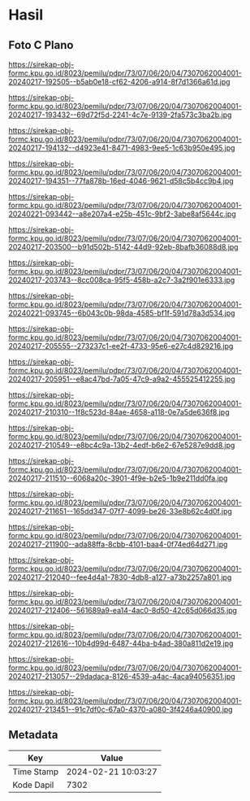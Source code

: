 # Hasil

## Foto C Plano

https://sirekap-obj-formc.kpu.go.id/8023/pemilu/pdpr/73/07/06/20/04/7307062004001-20240217-192505--b5ab0e18-cf62-4206-a914-8f7d1366a61d.jpg

https://sirekap-obj-formc.kpu.go.id/8023/pemilu/pdpr/73/07/06/20/04/7307062004001-20240217-193432--69d72f5d-2241-4c7e-9139-2fa573c3ba2b.jpg

https://sirekap-obj-formc.kpu.go.id/8023/pemilu/pdpr/73/07/06/20/04/7307062004001-20240217-194132--d4923e41-8471-4983-9ee5-1c63b950e495.jpg

https://sirekap-obj-formc.kpu.go.id/8023/pemilu/pdpr/73/07/06/20/04/7307062004001-20240217-194351--77fa878b-16ed-4046-9621-d58c5b4cc9b4.jpg

https://sirekap-obj-formc.kpu.go.id/8023/pemilu/pdpr/73/07/06/20/04/7307062004001-20240221-093442--a8e207a4-e25b-451c-9bf2-3abe8af5644c.jpg

https://sirekap-obj-formc.kpu.go.id/8023/pemilu/pdpr/73/07/06/20/04/7307062004001-20240217-203500--b91d502b-5142-44d9-92eb-8bafb36088d8.jpg

https://sirekap-obj-formc.kpu.go.id/8023/pemilu/pdpr/73/07/06/20/04/7307062004001-20240217-203743--8cc008ca-95f5-458b-a2c7-3a2f901e6333.jpg

https://sirekap-obj-formc.kpu.go.id/8023/pemilu/pdpr/73/07/06/20/04/7307062004001-20240221-093745--6b043c0b-98da-4585-bf1f-591d78a3d534.jpg

https://sirekap-obj-formc.kpu.go.id/8023/pemilu/pdpr/73/07/06/20/04/7307062004001-20240217-205555--273237c1-ee2f-4733-95e6-e27c4d829216.jpg

https://sirekap-obj-formc.kpu.go.id/8023/pemilu/pdpr/73/07/06/20/04/7307062004001-20240217-205951--e8ac47bd-7a05-47c9-a9a2-455525412255.jpg

https://sirekap-obj-formc.kpu.go.id/8023/pemilu/pdpr/73/07/06/20/04/7307062004001-20240217-210310--1f8c523d-84ae-4658-a118-0e7a5de636f8.jpg

https://sirekap-obj-formc.kpu.go.id/8023/pemilu/pdpr/73/07/06/20/04/7307062004001-20240217-210549--e8bc4c9a-13b2-4edf-b6e2-67e5287e9dd8.jpg

https://sirekap-obj-formc.kpu.go.id/8023/pemilu/pdpr/73/07/06/20/04/7307062004001-20240217-211510--6068a20c-3901-4f9e-b2e5-1b9e211dd0fa.jpg

https://sirekap-obj-formc.kpu.go.id/8023/pemilu/pdpr/73/07/06/20/04/7307062004001-20240217-211651--165dd347-07f7-4099-be26-33e8b62c4d0f.jpg

https://sirekap-obj-formc.kpu.go.id/8023/pemilu/pdpr/73/07/06/20/04/7307062004001-20240217-211900--ada88ffa-8cbb-4101-baa4-0f74ed64d271.jpg

https://sirekap-obj-formc.kpu.go.id/8023/pemilu/pdpr/73/07/06/20/04/7307062004001-20240217-212040--fee4d4a1-7830-4db8-a127-a73b2257a801.jpg

https://sirekap-obj-formc.kpu.go.id/8023/pemilu/pdpr/73/07/06/20/04/7307062004001-20240217-212406--561689a9-ea14-4ac0-8d50-42c65d066d35.jpg

https://sirekap-obj-formc.kpu.go.id/8023/pemilu/pdpr/73/07/06/20/04/7307062004001-20240217-212616--10b4d99d-6487-44ba-b4ad-380a811d2e19.jpg

https://sirekap-obj-formc.kpu.go.id/8023/pemilu/pdpr/73/07/06/20/04/7307062004001-20240217-213057--29dadaca-8126-4539-a4ac-4aca94056351.jpg

https://sirekap-obj-formc.kpu.go.id/8023/pemilu/pdpr/73/07/06/20/04/7307062004001-20240217-213451--91c7df0c-67a0-4370-a080-3f4246a40900.jpg


## Metadata

| Key        | Value               |
| ---------- | ------------------- |
| Time Stamp | 2024-02-21 10:03:27 |
| Kode Dapil | 7302                |



